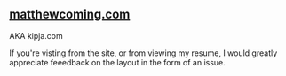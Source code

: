 ## [matthewcoming.com](https://www.matthewcoming.com)
AKA kipja.com

If you're visting from the site, or from viewing my resume, I would greatly appreciate feeedback on the layout in the form of an issue.


